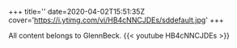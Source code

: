 +++
title=''
date=2020-04-02T15:51:35Z
cover='https://i.ytimg.com/vi/HB4cNNCJDEs/sddefault.jpg'
+++

All content belongs to GlennBeck.
{{< youtube HB4cNNCJDEs >}}
